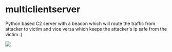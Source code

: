 # multiclientserver

Python based C2 server with a beacon which will route the traffic from attacker to victim and vice versa which keeps the attacker's ip safe from the victim :)

[![](http://img.youtube.com/vi/VOY9LRUVpzc/0.jpg)](http://www.youtube.com/watch?v=VOY9LRUVpzc "Demo Link")
